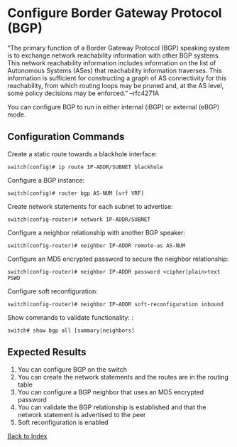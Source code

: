 
# Configure Border Gateway Protocol (BGP)

“The primary function of a Border Gateway Protocol (BGP) speaking system is to exchange network reachability information with other BGP systems. This network reachability information includes information on the list of Autonomous Systems (ASes) that reachability information traverses. This information is sufficient for constructing a graph of AS connectivity for this reachability, from which routing loops may be pruned and, at the AS level, some policy decisions may be enforced.” –rfc4271A 

You can configure BGP to run in either internal (iBGP) or external (eBGP) mode. 

## Configuration Commands

Create a static route towards a blackhole interface: 

```
switch(config)# ip route IP-ADDR/SUBNET blackhole
```

Configure a BGP instance: 

```
switch(config)# router bgp AS-NUM [vrf VRF]
```

Create network statements for each subnet to advertise: 

```
switch(config-router)# network IP-ADDR/SUBNET
```

Configure a neighbor relationship with another BGP speaker: 

```
switch(config-router)# neighbor IP-ADDR remote-as AS-NUM
```

Configure an MD5 encrypted password to secure the neighbor relationship: 

```
switch(config-router)# neighbor IP-ADDR password <cipher|plain>text PSWD
```

Configure soft reconfiguration: 

```
switch(config-router)# neighbor IP-ADDR soft-reconfiguration inbound
```

Show commands to validate functionality: : 

```
switch# show bgp all [summary|neighbors]
```

## Expected Results
 
1. You can configure BGP on the switch
2. You can create the network statements and the routes are in the routing table
3. You can configure a BGP neighbor that uses an MD5 encrypted password
4. You can validate the BGP relationship is established and that the network statement is advertised to the peer
5. Soft reconfiguration is enabled

[Back to Index](../index.md)